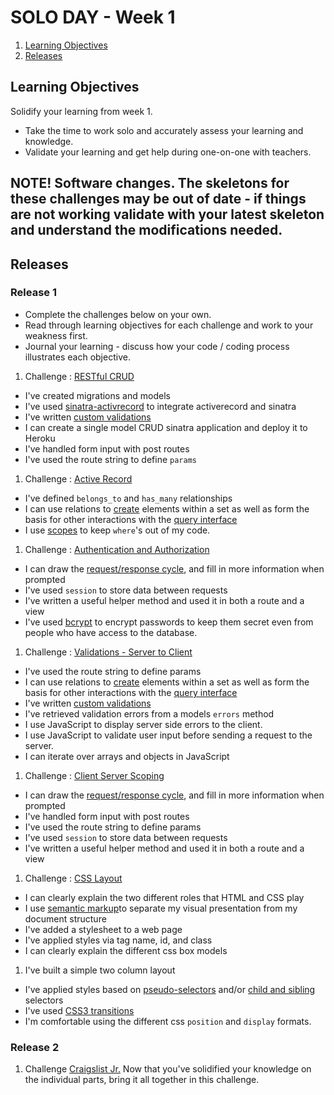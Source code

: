 # SOLO DAY - Week 1


1. [Learning Objectives](#learning-objectives)
1. [Releases](#releases)


## Learning Objectives
Solidify your learning from week 1.
* Take the time to work solo and accurately assess your learning and knowledge.
* Validate your learning and get help during one-on-one with teachers.

## NOTE! Software changes. The skeletons for these challenges may be out of date - if things are not working validate with your latest skeleton and understand the modifications needed. 

## Releases
### Release 1

* Complete the challenges below on your own. 
* Read through learning objectives for each challenge and work to your weakness first.  
* Journal your learning - discuss how your code / coding process illustrates
  each objective.

1. Challenge : [RESTful CRUD](http://socrates.devbootcamp.com/challenges/395)
  * I've created migrations and models
  * I've used
   [sinatra-activrecord](https://github.com/janko-m/sinatra-activerecord) to
   integrate activerecord and sinatra
  * I've written [custom
   validations](http://guides.rubyonrails.org/active_record_validations.html#performing-custom-validations)
   * I can create a single model CRUD sinatra application and deploy it to Heroku
   * I've handled form input with post routes
   * I've used the route string to define `params`
1. Challenge : [Active Record](http://socrates.devbootcamp.com/challenges/390)
  * I've defined `belongs_to` and `has_many` relationships
  * I can use relations to [create](http://api.rubyonrails.org/classes/ActiveRecord/Relation.html#method-i-create) elements within a set as well as form the basis for other interactions with the [query interface](http://guides.rubyonrails.org/active_record_querying.html)
  * I use [scopes](http://guides.rubyonrails.org/active_record_querying.html#scopes) to keep `where`'s out of my code.
1. Challenge : [Authentication and Authorization](http://socrates.devbootcamp.com/challenges/391)
  * I can draw the [request/response cycle](http://devhub.fm/http-requestresponse-basics/), and fill in more information when prompted
  * I've used `session` to store data between requests
  * I've written a useful helper method and used it in both a route and a view
  * I've used [bcrypt](http://bcrypt-ruby.rubyforge.org/) to encrypt passwords to keep them secret even from people who have access to the database.
1. Challenge : [Validations - Server to Client](http://socrates.devbootcamp.com/challenges/398)
  * I've used the route string to define params
  * I can use relations to
   [create](http://api.rubyonrails.org/classes/ActiveRecord/Relation.html#method-i-create)
   elements within a set as well as form the basis for other interactions with the
   [query interface](http://guides.rubyonrails.org/active_record_querying.html)
  * I've written [custom
   validations](http://guides.rubyonrails.org/active_record_validations.html#performing-custom-validations)
  * I've retrieved validation errors from a models `errors` method
  * I use JavaScript to display server side errors to the client.
  * I use JavaScript to validate user input before sending a request to the server.
  * I can iterate over arrays and objects in JavaScript

1. Challenge : [Client Server Scoping](http://socrates.devbootcamp.com/challenges/399)
  * I can draw the [request/response
   cycle](http://devhub.fm/http-requestresponse-basics/), and fill in more
   information when prompted
  * I've handled form input with post routes
  * I've used the route string to define params
  * I've used `session` to store data between requests
  * I've written a useful helper method and used it in both a route and a view

1. Challenge : [CSS Layout](http://socrates.devbootcamp.com/challenges/392)
  * I can clearly explain the two different roles that HTML and CSS play
  * I use [semantic markup](http://www.webstyleguide.com/wsg3/5-site-structure/2-semantic-markup.html)to separate my visual presentation from my document structure
  * I've added a stylesheet to a web page
  * I've applied styles via tag name, id, and class
  * I can clearly explain the different css box models
  1. I've built a simple two column layout
  * I've applied styles based on
  [pseudo-selectors](http://css-tricks.com/pseudo-class-selectors/) and/or
  [child and sibling](http://css-tricks.com/child-and-sibling-selectors/)
   selectors
  * I've used [CSS3 transitions](http://net.tutsplus.com/tutorials/html-css-techniques/css-fundametals-css-3-transitions/)
  * I'm comfortable using the different css `position` and `display` formats.

### Release 2

1. Challenge [Craigslist Jr.](http://socrates.devbootcamp.com/challenges/275)  Now that you've solidified your knowledge on the individual parts, bring it all together in this challenge. 